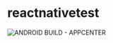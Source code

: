 # reactnativetest
![ANDROID BUILD - APPCENTER](https://build.appcenter.ms/v0.1/apps/91a9d800-6bad-4f31-8aa5-a2ce29e28b01/branches/master/badge)
